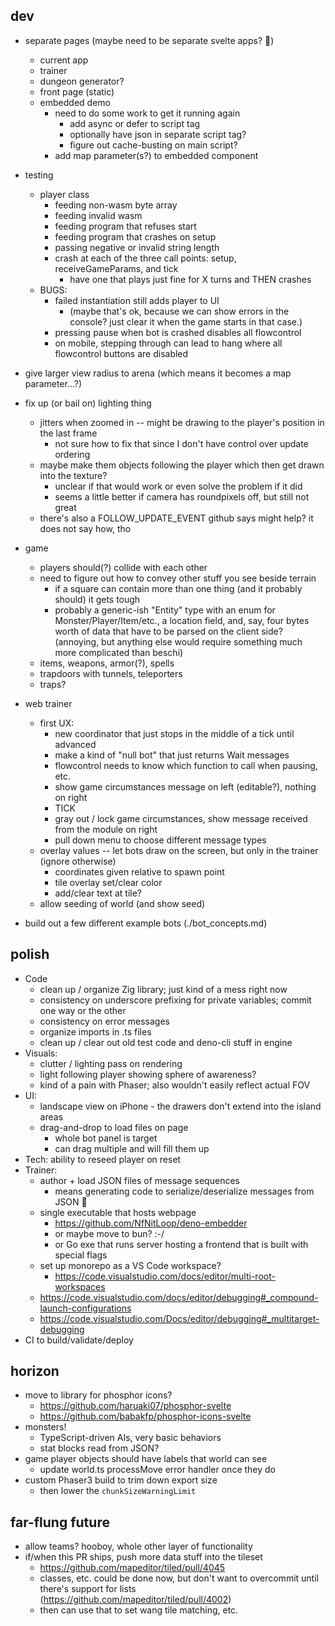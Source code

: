 ## dev
* separate pages (maybe need to be separate svelte apps? 🫠)
    * current app
    * trainer
    * dungeon generator?
    * front page (static)
    * embedded demo
        * need to do some work to get it running again
          * add async or defer to script tag
          * optionally have json in separate script tag?
          * figure out cache-busting on main script?
        * add map parameter(s?) to embedded component

* testing
    * player class
        * feeding non-wasm byte array
        * feeding invalid wasm
        * feeding program that refuses start
        * feeding program that crashes on setup
        * passing negative or invalid string length
        * crash at each of the three call points: setup, receiveGameParams, and tick
          * have one that plays just fine for X turns and THEN crashes
    * BUGS: 
      * failed instantiation still adds player to UI
        * (maybe that's ok, because we can show errors in the console? just clear it when the game starts in that case.)
      * pressing pause when bot is crashed disables all flowcontrol
      * on mobile, stepping through can lead to hang where all flowcontrol buttons are disabled

* give larger view radius to arena (which means it becomes a map parameter...?)
* fix up (or bail on) lighting thing
    * jitters when zoomed in -- might be drawing to the player's position in the last frame
      * not sure how to fix that since I don't have control over update ordering
    * maybe make them objects following the player which then get drawn into the texture? 
      * unclear if that would work or even solve the problem if it did
      * seems a little better if camera has roundpixels off, but still not great
    * there's also a FOLLOW_UPDATE_EVENT github says might help? it does not say how, tho 

* game
    * players should(?) collide with each other
    * need to figure out how to convey other stuff you see beside terrain
        * if a square can contain more than one thing (and it probably should) it gets tough
        * probably a generic-ish "Entity" type with an enum for Monster/Player/Item/etc., a location field, and, say, four bytes worth of data that have to be parsed on the client side? (annoying, but anything else would require something much more complicated than beschi)
    * items, weapons, armor(?), spells
    * trapdoors with tunnels, teleporters
    * traps? 

* web trainer
  * first UX:
    * new coordinator that just stops in the middle of a tick until advanced
    * make a kind of "null bot" that just returns Wait messages
    * flowcontrol needs to know which function to call when pausing, etc. 
    * show game circumstances message on left (editable?), nothing on right
    * TICK
    * gray out / lock game circumstances, show message received from the module on right
    * pull down menu to choose different message types
  * overlay values -- let bots draw on the screen, but only in the trainer (ignore otherwise)
    * coordinates given relative to spawn point
    * tile overlay set/clear color
    * add/clear text at tile?
  * allow seeding of world (and show seed)
* build out a few different example bots (./bot_concepts.md)


## polish
* Code
    * clean up / organize Zig library; just kind of a mess right now
    * consistency on underscore prefixing for private variables; commit one way or the other
    * consistency on error messages
    * organize imports in .ts files
    * clean up / clear out old test code and deno-cli stuff in engine
* Visuals: 
    * clutter / lighting pass on rendering
    * light following player showing sphere of awareness? 
    * kind of a pain with Phaser; also wouldn't easily reflect actual FOV
* UI: 
  * landscape view on iPhone - the drawers don't extend into the island areas
  * drag-and-drop to load files on page
    * whole bot panel is target
    * can drag multiple and will fill them up
* Tech: ability to reseed player on reset
* Trainer:
  * author + load JSON files of message sequences
    * means generating code to serialize/deserialize messages from JSON 😬
  * single executable that hosts webpage
    * https://github.com/NfNitLoop/deno-embedder
    * or maybe move to bun? :-/
    * or Go exe that runs server hosting a frontend that is built with special flags
  * set up monorepo as a VS Code workspace? 
    * https://code.visualstudio.com/docs/editor/multi-root-workspaces
  * https://code.visualstudio.com/docs/editor/debugging#_compound-launch-configurations
  * https://code.visualstudio.com/Docs/editor/debugging#_multitarget-debugging
* CI to build/validate/deploy


## horizon
* move to library for phosphor icons?
  * https://github.com/haruaki07/phosphor-svelte
  * https://github.com/babakfp/phosphor-icons-svelte
* monsters! 
  * TypeScript-driven AIs, very basic behaviors
  * stat blocks read from JSON?
* game player objects should have labels that world can see
  * update world.ts processMove error handler once they do
* custom Phaser3 build to trim down export size
  * then lower the `chunkSizeWarningLimit`


## far-flung future
* allow teams? hooboy, whole other layer of functionality
* if/when this PR ships, push more data stuff into the tileset
    * https://github.com/mapeditor/tiled/pull/4045
    * classes, etc. could be done now, but don't want to overcommit until there's support for lists (https://github.com/mapeditor/tiled/pull/4002)
    * then can use that to set wang tile matching, etc. 
